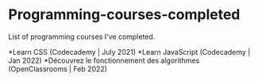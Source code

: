 # Programming-courses-completed
List of programming courses I've completed.

*Learn CSS (Codecademy | July 2021)
*Learn JavaScript (Codecademy | Jan 2022)
*Découvrez le fonctionnement des algorithmes (OpenClassrooms | Feb 2022)

